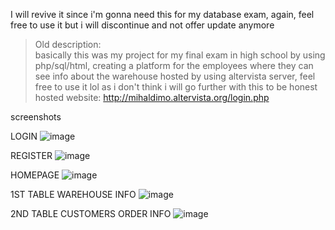I will revive it since i'm gonna need this for my database exam, again, feel free to use it but i will discontinue and not offer update anymore

>Old description:<br>
>basically this was my project for my final exam in high school by using php/sql/html, creating a platform for the employees where they can see info about the warehouse
>hosted by using altervista server, feel free to use it lol as i don't think i will go further with this to be honest
>hosted website: http://mihaldimo.altervista.org/login.php



screenshots

LOGIN
![image](https://user-images.githubusercontent.com/62386208/134526596-d9764509-c3e2-4b5a-b6f7-5f9715538d60.png)


REGISTER
![image](https://user-images.githubusercontent.com/62386208/134526763-cea3af01-2d06-44e3-80c8-ab117cb30465.png)


HOMEPAGE
![image](https://user-images.githubusercontent.com/62386208/134526846-013e67a8-59ee-4fdc-a869-4dae30c6d8d9.png)


1ST TABLE WAREHOUSE INFO
![image](https://user-images.githubusercontent.com/62386208/134526917-1143a25b-c791-4320-95ba-b56324544d9d.png)


2ND TABLE CUSTOMERS ORDER INFO
![image](https://user-images.githubusercontent.com/62386208/134527009-5419ddf4-be30-4814-adea-f82aed41eb00.png)
